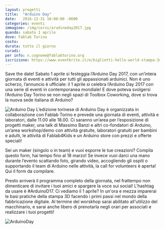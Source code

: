 ```yaml
---
layout: progetti
title:  "Arduino Day"
date:   2016-12-31 10:00:00 -0600
categories: eventi
immagine: /img/corsi/arudinoday2017.jpg
quando: sabato 1 aprile
dove: Fablab Torino
costo: 
durata: tutto il giorno
curadi:
per info: n.cognome@fablabtorino.org
iscrizione: https://www.eventbrite.it/e/biglietti-hello-world-stampa-3d-32294542847?aff=erelexpmlt
---
```


Save the date! Sabato 1 aprile si festeggia l’Arduino Day 2017, con un’intera giornata di eventi e attività per tutti gli appassionati arduinici.
Non è uno scherzo, l’annuncio è ufficiale: il 1 aprile si celebra l’Arduino Day 2017 con una serie di eventi in contemporanea mondiale! E dove poteva svolgersi l’Arduino Day Torino se non negli spazi di Toolbox Coworking, dove si trova la nuova sede italiana di Arduino?
<!--more-->
![Arduino Day](http://fablabtorino.org/wp-content/uploads/ArduinoDay2017_blogpost_01.jpg)
L’edizione torinese di Arduino Day è organizzata in collaborazione con Fablab Torino e prevede una giornata di eventi, attività e laboratori, dalle 11.00 alle 18.00.
Ci saranno un’area per l’esposizione di progetti maker, una talk di Massimo Banzi e altri co-fondatori di Arduino, un’area workshop/demo con attività gratuite, laboratori gratuiti per bambini e adulti, le attività di Fablab4Kids e un Arduino store con prezzi e offerte speciali!

Sei un maker (singolo o in team) e vuoi esporre le tue creazioni? Compila questo form, hai tempo fino al 18 marzo!
Se invece vuoi darci una mano durante l’evento scattando foto, girando video, accogliendo gli ospiti o supportando il team di Arduino nelle attività, la call for volunteers è aperta! Qui il form da compilare.

Presto arriverà il programma completo della giornata, nel frattempo non dimenticare di invitare i tuoi amici e spargere la voce sui social! L’hashtag da usare è #ArduinoD17. Ci vediamo il 1 aprile?
In un'ora e mezza imparerai le basi pratiche della stampa 3D facendo i primi passi nel mondo della fabbricazione digitale. Al termine del worskhop sarai abilitato all'utilizzo del macchinario, e sarai anche libero di prenotarla negli orari per associati e realizzare i tuoi progetti!	

![ArduinoDay](http://fablabtorino.org/wp-content/uploads/ArduinoDay2017_blogpost_02.jpg)

